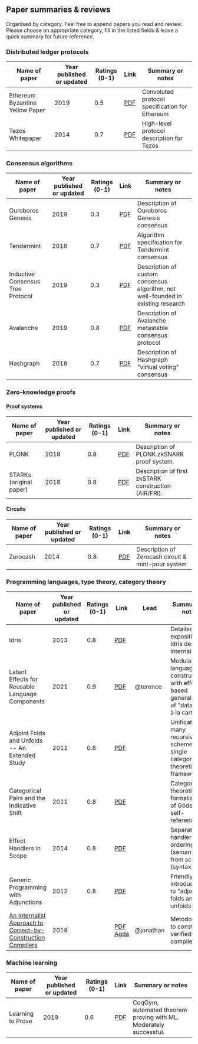 ## Paper summaries & reviews

Organised by category. Feel free to append papers you read and review. Please choose an appropriate category, fill in the listed fields & leave a quick summary for future reference.

### Distributed ledger protocols

| Name of paper                   | Year published or updated | Ratings (0-1) | Link | Summary or notes |
| ------------------------------- | ------------------------- | ------------- | ---- | ---------------- |
| Ethereum Byzantine Yellow Paper | 2019                      | 0.5           | [PDF](./old-weekly-papers/2019-05-03-ethereum/paper.pdf) | Convoluted protocol specification for Ethereum |
| Tezos Whitepaper                | 2014                      | 0.7           | [PDF](./old-weekly-papers/2019-05-10-tezos/paper.pdf) | High-level protocol description for Tezos |

### Consensus algorithms

| Name of paper                     | Year published or updated | Ratings (0-1) | Link | Summary or notes |
| --------------------------------- | ------------------------- | ------------- | ---- | ---------------- |
| Ouroboros Genesis                 | 2019                      | 0.3           | [PDF](./old-weekly-papers/2019-05-24-ouroboros-genesis/paper.pdf) | Description of Ouroboros Genesis consensus |
| Tendermint                        | 2018                      | 0.7           | [PDF](./old-weekly-papers/2019-05-31-tendermint/paper.pdf) | Algorithm specification for Tendermint consensus |
| Inductive Consensus Tree Protocol | 2019                      | 0.3           | [PDF](./old-weekly-papers/2019-06-14-ictp/paper.pdf) | Description of custom consensus algorithm, not well-founded in existing research |
| Avalanche                         | 2019                      | 0.8           | [PDF](./old-weekly-papers/2019-09-06-avalanche/paper.pdf) | Description of Avalanche metastable consensus protocol |
| Hashgraph                         | 2018                      | 0.7           | [PDF](./old-weekly-papers/2019-10-04-hashgraph/paper.pdf) | Description of Hashgraph "virtual voting" consensus |

### Zero-knowledge proofs

#### Proof systems

| Name of paper                     | Year published or updated | Ratings (0-1) | Link | Summary or notes |
| --------------------------------- | ------------------------- | ------------- | ---- | ---------------- |
| PLONK                             | 2019                      | 0.8           | [PDF](./old-weekly-papers/2019-09-20-plonk/paper.pdf) | Description of PLONK zkSNARK proof system. |
| STARKs (original paper)           | 2018                      | 0.8           | [PDF](./old-weekly-papers/2019-10-18-starks/paper.pdf) | Description of first zkSTARK construction (AIR/FRI). |

#### Circuits

| Name of paper                     | Year published or updated | Ratings (0-1) | Link | Summary or notes |
| --------------------------------- | ------------------------- | ------------- | ---- | ---------------- |
| Zerocash                          | 2014                      | 0.8           | [PDF](./old-weekly-papers/2019-07-03-zerocash/paper.pdf) | Description of Zerocash circuit & mint-pour system |

### Programming languages, type theory, category theory

| Name of paper                     | Year published or updated | Ratings (0-1) | Link | Lead |  Summary or notes |
| --------------------------------- | ------------------------- | ------------- | ---- | --------- | ----------------- |
| Idris                             | 2013                      | 0.8           | [PDF](./old-weekly-papers/2019-08-23-idris/paper.pdf) | | Detailed exposition of Idris design & internals |
| Latent Effects for Reusable Language Components | 2021                      | 0.9           | [PDF](./plt/latent-effects-for-reusable-language-components.pdf) | @terence | Modular language construction with effect-based generalization of "datatypes ̀a la carte" |
| Adjoint Folds and Unfolds -- An Extended Study | 2011                      | 0.8           | [PDF](./plt/adjoint-folds-unfolds-extended-study.pdf) |   | Unification of many recursive schemes in a single category-theoretic framework |
| Categorical Pairs and the Indicative Shift | 2011                      | 0.8           | [PDF](./plt/categorical-pairs-and-the-indicative-shift.pdf) |  | Category-theoretic formalization of Gödelian self-reference |
| Effect Handlers in Scope | 2014                      | 0.8           | [PDF](./plt/effect-handlers-in-scope.pdf) |  | Separating handler ordering (semantics) from scoping (syntax) |
| Generic Programming with Adjunctions | 2012                      | 0.8           | [PDF](./plt/generic-programming-with-adjunctions.pdf) |  | Friendly introduction to "adjoint folds and unfolds" |
| [An Internalist Approach to Correct-by-Construction Compilers](https://dl.acm.org/doi/10.1145/3236950.3236965) | 2018 |  | [PDF](./plt/2018_APardo_An_Internalist_Approach_to_Correct-by-Construction_Compilers.pdf) [Agda](./plt/2018_APardo_An_Internalist_Approach_to_Correct-by-Construction_Compilers/README.lagda.md) | @jonathan | Metodology to construct verified compilers

### Machine learning

| Name of paper                     | Year published or updated | Ratings (0-1) | Link | Summary or notes |
| --------------------------------- | ------------------------- | ------------- | ---- | ---------------- |
| Learning to Prove                 | 2019                      | 0.6           | [PDF](./old-weekly-papers/2019-08-30-learning-to-prove/paper.pdf) | CoqGym, automated theorem proving with ML. Moderately successful. |
